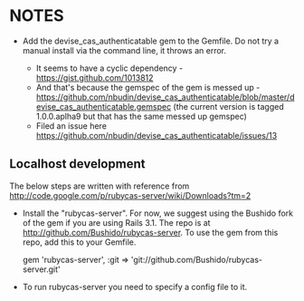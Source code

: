 NOTES
======

* Add the devise_cas_authenticatable gem to the Gemfile. Do not try a manual install via the command line, it throws an error.

    * It seems to have a cyclic dependency - https://gist.github.com/1013812
    * And that's because the gemspec of the gem is messed up - https://github.com/nbudin/devise_cas_authenticatable/blob/master/devise_cas_authenticatable.gemspec (the current version is tagged 1.0.0.aplha9 but that has the same messed up gemspec)
    * Filed an issue here https://github.com/nbudin/devise_cas_authenticatable/issues/13


Localhost development
-----------------------

The below steps are written with reference from http://code.google.com/p/rubycas-server/wiki/Downloads?tm=2

* Install the "rubycas-server". For now, we suggest using the Bushido fork of the gem if you are using Rails 3.1. The repo is at http://github.com/Bushido/rubycas-server. To use the gem from this repo, add this to your Gemfile.

    gem 'rubycas-server', :git => 'git://github.com/Bushido/rubycas-server.git'

* To run rubycas-server you need to specify a config file to it.


 
